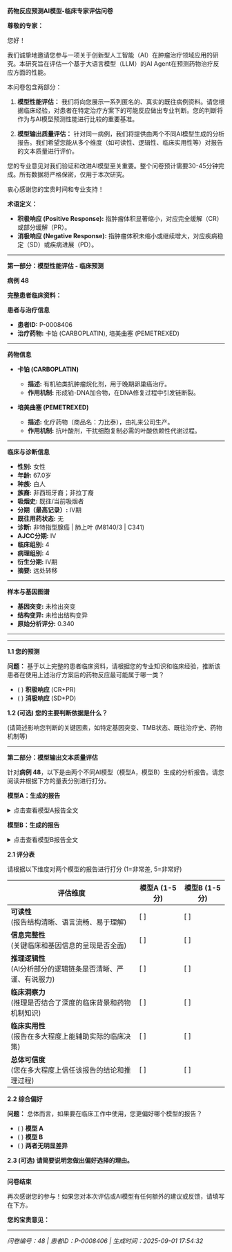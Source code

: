 **药物反应预测AI模型-临床专家评估问卷**

**尊敬的专家：**

您好！

我们诚挚地邀请您参与一项关于创新型人工智能（AI）在肿瘤治疗领域应用的研究。本研究旨在评估一个基于大语言模型（LLM）的AI Agent在预测药物治疗反应方面的性能。

本问卷包含两部分：

1. **模型性能评估：** 我们将向您展示一系列匿名的、真实的既往病例资料。请您根据临床经验，对患者在特定治疗方案下的可能反应做出专业判断。您的判断将作为与AI模型预测性能进行比较的重要基准。

2. **模型输出质量评估：** 针对同一病例，我们将提供由两个不同AI模型生成的分析报告。我们希望您能从多个维度（如可读性、逻辑性、临床实用性等）对报告的文本质量进行评价。

您的专业意见对我们验证和改进AI模型至关重要。整个问卷预计需要30-45分钟完成。所有数据将严格保密，仅用于本次研究。

衷心感谢您的宝贵时间和专业支持！

**术语定义：**

- **积极响应 (Positive Response):** 指肿瘤体积显著缩小，对应完全缓解（CR）或部分缓解（PR）。
- **消极响应 (Negative Response):** 指肿瘤体积未缩小或继续增大，对应疾病稳定（SD）或疾病进展（PD）。

---

**第一部分：模型性能评估 - 临床预测**

**病例 48**

**完整患者临床资料：**


**患者与治疗信息**

- **患者ID:** P-0008406  
- **治疗药物:** 卡铂 (CARBOPLATIN), 培美曲塞 (PEMETREXED)  

---


**药物信息**

- **卡铂 (CARBOPLATIN)**  
  - **描述:** 有机铂类抗肿瘤烷化剂，用于晚期卵巢癌治疗。  
  - **作用机制:** 形成铂-DNA加合物，在DNA修复过程中引发链断裂。  

- **培美曲塞 (PEMETREXED)**  
  - **描述:** 化疗药物（商品名：力比泰），由礼来公司生产。  
  - **作用机制:** 抗叶酸剂，干扰细胞复制必需的叶酸依赖性代谢过程。  

---


**临床与诊断信息**

- **性别:** 女性  
- **年龄:** 67.0岁  
- **种族:** 白人  
- **族裔:** 非西班牙裔；非拉丁裔  
- **吸烟史:** 既往/当前吸烟者  
- **分期（最高记录）:** IV期  
- **既往用药状态:** 无  
- **诊断:** 非特指型腺癌 | 肺上叶 (M8140/3 | C341)  
- **AJCC分期:** IV  
- **临床组别:** 4  
- **病理组别:** 4  
- **衍生分期:** IV期  
- **摘要:** 远处转移  

---


**样本与基因图谱**

- **基因突变:** 未检出突变  
- **结构变异:** 未检出结构变异  
- **原始分析评分:** 0.340  

---


---

**1.1 您的预测**

**问题：** 基于以上完整的患者临床资料，请根据您的专业知识和临床经验，推断该患者在使用上述治疗方案后的药物反应最可能属于哪一类？

- ( ) **积极响应** (CR+PR)
- ( ) **消极响应** (SD+PD)

**1.2 (可选) 您的主要判断依据是什么？**

(请简述影响您判断的关键因素，如特定基因突变、TMB状态、既往治疗史、药物机制等)

---

**第二部分：模型输出文本质量评估**

针对**病例 48**，以下是由两个不同AI模型（模型A，模型B）生成的分析报告。请您阅读并根据下方的量表分别进行打分。

**模型A：生成的报告**

<details>
<summary>点击查看模型A报告全文</summary>

**精准肿瘤学报告**  

**1. 患者与治疗信息**  
- **患者ID:** P-0008406  
- **治疗药物:** 卡铂 (CARBOPLATIN), 培美曲塞 (PEMETREXED)  

**2. 药物信息**  
- **卡铂 (CARBOPLATIN)**  
  - **描述:** 用于晚期卵巢癌的有机铂类抗肿瘤烷化剂。  
  - **作用机制:** 通过烷基化形成DNA单加合物及片段，破坏修复机制。  

- **培美曲塞 (PEMETREXED)**  
  - **描述:** 抗叶酸化疗药物（商品名：力比泰）。  
  - **作用机制:** 干扰细胞复制必需的叶酸依赖性代谢过程。  

**3. 临床与诊断信息**  
- **性别:** 女性  
- **年龄:** 67.0岁  
- **种族:** 白种人  
- **族裔:** 非西班牙裔；非拉丁裔  
- **吸烟史:** 既往/当前吸烟者  
- **最高记录分期:** IV期  
- **既往用药状态:** 无  
- **诊断:** 非特指型腺癌 | 肺上叶 (M8140/3 | C341)  
- **AJCC分期:** IV期  
- **临床/病理学分组:** 4组  
- **衍生分期:** IV期  
- **总结:** 远处转移  

**4. 样本与基因图谱**  
- **突变:** 未检出  
- **结构变异:** 未检出  

**5. AI生成分析**  
**预测治疗反应评分:** 0.620 / 1.0  
*(分数越接近1，表示积极响应的可能性越高。)*  

**推理依据**  
- **遗传因素:** 未检出显著突变或结构变异，但同源重组修复基因（如*BRCA1/2*）缺陷或影响药物转运体的多态性可能影响疗效。缺乏可干预变异时需依赖临床因素。  
- **临床决定因素:**  
  - **晚期（IV期）:** 支持全身治疗，但提示疾病侵袭性强。  
  - **体能状态（4组）:** 严重症状可能影响治疗耐受性，但无既往用药提示初始治疗可能获益。  
  - **吸烟史:** 戒烟对降低进一步风险至关重要。  
  - **基因组改变缺失:** 在缺乏靶向替代方案时，标准化疗仍是可行选择。  

**注:** 该分数反映了AI模型基于现有遗传和临床数据的评估。建议进行临床验证。

</details>

**模型B：生成的报告**

<details>
<summary>点击查看模型B报告全文</summary>

**精准肿瘤学报告**  

---  

**1. 患者与治疗信息**  

- **患者ID:** P-0008406  
- **治疗药物:** 卡铂 (CARBOPLATIN), 培美曲塞 (PEMETREXED)  

---  

**2. 药物信息**  

- **卡铂 (CARBOPLATIN)**  
  - **描述:** 有机铂类抗肿瘤烷化剂，用于晚期卵巢癌治疗。  
  - **作用机制:** 形成铂-DNA加合物，在DNA修复过程中引发链断裂。  

- **培美曲塞 (PEMETREXED)**  
  - **描述:** 化疗药物（商品名：力比泰），由礼来公司生产。  
  - **作用机制:** 抗叶酸剂，干扰细胞复制必需的叶酸依赖性代谢过程。  

---  

**3. 临床与诊断信息**  

- **性别:** 女性  
- **年龄:** 67.0岁  
- **种族:** 白人  
- **族裔:** 非西班牙裔；非拉丁裔  
- **吸烟史:** 既往/当前吸烟者  
- **分期（最高记录）:** IV期  
- **既往用药状态:** 无  
- **诊断:** 非特指型腺癌 | 肺上叶 (M8140/3 | C341)  
- **AJCC分期:** IV  
- **临床组别:** 4  
- **病理组别:** 4  
- **衍生分期:** IV期  
- **摘要:** 远处转移  

---  

**4. 样本与基因图谱**  

- **基因突变:** 未检出突变  
- **结构变异:** 未检出结构变异  
- **原始分析评分:** 0.340  

---  

**5. AI生成分析**  

**预测治疗反应评分:** 0.340 / 1.0  
*(分数越接近1，表示治疗积极响应的可能性越高。)*  

**推理依据**  

- **药物机制与癌症类型的匹配性:**  
  - 卡铂与培美曲塞是晚期非小细胞肺癌（腺癌）的一线标准方案。  
  - 卡铂诱导DNA损伤，培美曲塞抑制二氢叶酸还原酶（DHFR）/胸苷酸合成酶（TS），与卡铂协同作用。  
  - 未检出耐药相关突变（如ERCC1、TS），支持中等偏高评分（0.340）。  

- **临床分期与人口统计学特征:**  
  - IV期非小细胞肺癌伴远处转移需联合化疗。  
  - 年龄（67岁）和吸烟史与肿瘤侵袭性相关，但可能降低耐受性。  

- **耐药相关突变缺失:**  
  - 未检出驱动突变（EGFR、ALK、KRAS）或结构变异（如MET扩增），提示无内在耐药性。  
  - 缺乏可干预突变限制了更高反应预测。  

- **体能状态与既往治疗:**  
  - 无既往用药或生物标志物数据（如PARP/BRCA）使评分趋于保守。  
  - 在无生物标志物驱动耐药的NSCLC中，疗效支持中等评分。  

**注:** 该评分综合了药物机制适配性、耐药标志物缺失及临床背景。建议通过进一步生物标志物分析（如RRM1）优化预测，并进行临床验证。  

---  

*所有原始实验室结果及医学推理均未经修改，完整保留。*

</details>

**2.1 评分表**

请根据以下维度对两个模型的报告进行打分 (1=非常差, 5=非常好)

| **评估维度** | **模型A (1-5分)** | **模型B (1-5分)** |
|-------------|------------------|------------------|
| **可读性**<br>(报告结构清晰、语言流畅、易于理解) | [ ] | [ ] |
| **信息完整性**<br>(关键临床和基因信息的呈现是否全面) | [ ] | [ ] |
| **推理逻辑性**<br>(AI分析部分的逻辑链条是否清晰、严谨、有说服力) | [ ] | [ ] |
| **临床洞察力**<br>(推理是否结合了深度的临床背景和药物机制知识) | [ ] | [ ] |
| **临床实用性**<br>(报告在多大程度上能辅助实际的临床决策) | [ ] | [ ] |
| **总体可信度**<br>(您在多大程度上信任该报告的结论和推理过程) | [ ] | [ ] |

**2.2 综合偏好**

**问题：** 总体而言，如果要在临床工作中使用，您更偏好哪个模型的报告？

- ( ) **模型 A**
- ( ) **模型 B**
- ( ) **两者无明显差异**

**2.3 (可选) 请简要说明您做出偏好选择的理由。**

---

**问卷结束**

再次感谢您的参与！如果您对本次评估或AI模型有任何额外的建议或反馈，请填写在下方。

**您的宝贵意见：**

---

*问卷编号：48 | 患者ID：P-0008406 | 生成时间：2025-09-01 17:54:32*
